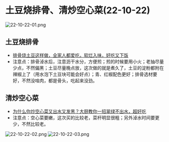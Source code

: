 # 土豆烧排骨、清炒空心菜(22-10-22)

![22-10-22-01.png](/images/food/22-10-22-01.png)

## 土豆烧排骨

- [排骨烧土豆这样做，全家人都爱吃，软烂入味，好吃又下饭](https://www.bilibili.com/video/BV1hB4y1s7or)
- 注意点：排骨淖水后，注意沥干水分，方便煎；煎的时候要用小火；老抽尽量少点，不然偏黑；土豆尽量晚点放，这次做的就是煮久了，土豆的淀粉都附在辣椒上了（用水泡下土豆块可能会好点）；青、红椒配色更好；排骨选材要好，不然没啥肉，都是骨头，吃起来没劲。

## 清炒空心菜

- [为什么你炒空心菜又出水又发黑？大厨教你一招翠绿不出水，超好吃](https://www.bilibili.com/video/BV1TA4y1Q7AG)
- 注意点：空心菜要嫩，这次买的比较老，菜杆明显很粗；另外淖水时间要更少，不然比较老。

![22-10-22-02.png](/images/food/22-10-22-02.png)
![22-10-22-03.png](/images/food/22-10-22-03.png)
